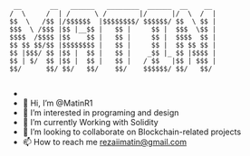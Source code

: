  ``` 
  __       __   ______   ________  ______  __    __ 
/  \     /  | /      \ /        |/      |/  \  /  |
$$  \   /$$ |/$$$$$$  |$$$$$$$$/ $$$$$$/ $$  \ $$ |
$$$  \ /$$$ |$$ |__$$ |   $$ |     $$ |  $$$  \$$ |
$$$$  /$$$$ |$$    $$ |   $$ |     $$ |  $$$$  $$ |
$$ $$ $$/$$ |$$$$$$$$ |   $$ |     $$ |  $$ $$ $$ |
$$ |$$$/ $$ |$$ |  $$ |   $$ |    _$$ |_ $$ |$$$$ |
$$ | $/  $$ |$$ |  $$ |   $$ |   / $$   |$$ | $$$ |
$$/      $$/ $$/   $$/    $$/    $$$$$$/ $$/   $$/                                                    
                                                                                                             
 ```            
                             
- 
- 👋 Hi, I’m @MatinR1
- 👀 I’m interested in programing and design
- 🌱 I’m currently Working with Solidity
- 💞️ I’m looking to collaborate on Blockchain-related projects
- 📫 How to reach me <rezaiimatin@gmail.com>

<!---
MatinR1/MatinR1 is a ✨ special ✨ repository because its `README.md` (this file) appears on your GitHub profile.
You can click the Preview link to take a look at your changes.
--->
